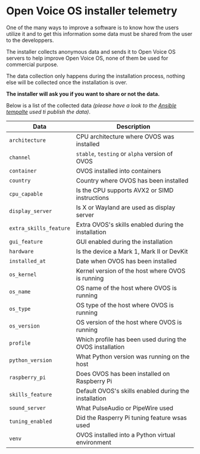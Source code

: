 # Open Voice OS installer telemetry

One of the many ways to improve a software is to know how the users utilize it and to get this information some data must be shared from the user to the developpers.

The installer collects anonymous data and sends it to Open Voice OS servers to help improve Open Voice OS, none of them be used for commercial purpose.

The data collection only happens during the installation process, nothing else will be collected once the installation is over.

**The installer will ask you if you want to share or not the data.**

Below is a list of the collected data _(please have a look to the [Ansible tempalte](https://github.com/OpenVoiceOS/ovos-installer/blob/main/ansible/roles/ovos_installer/templates/telemetry.json.j2) used ti publish the data)_.

| Data                   | Description                                              |
| ---------------------- | -------------------------------------------------------- |
| `architecture`         | CPU architecture where OVOS was installed                |
| `channel`              | `stable`, `testing` or `alpha` version of OVOS           |
| `container`            | OVOS installed into containers                           |
| `country`              | Country where OVOS has been installed                    |
| `cpu_capable`          | Is the CPU supports AVX2 or SIMD instructions            |
| `display_server`       | Is X or Wayland are used as display server               |
| `extra_skills_feature` | Extra OVOS's skills enabled during the installation      |
| `gui_feature`          | GUI enabled during the installation                      |
| `hardware`             | Is the device a Mark 1, Mark II or DevKit                |
| `installed_at`         | Date when OVOS has been installed                        |
| `os_kernel`            | Kernel version of the host where OVOS is running         |
| `os_name`              | OS name of the host where OVOS is running                |
| `os_type`              | OS type of the host where OVOS is running                |
| `os_version`           | OS version of the host where OVOS is running             |
| `profile`              | Which profile has been used during the OVOS installation |
| `python_version`       | What Python version was running on the host              |
| `raspberry_pi`         | Does OVOS has been installed on Raspberry Pi             |
| `skills_feature`       | Default OVOS's skills enabled during the installation    |
| `sound_server`         | What PulseAudio or PipeWire used                         |
| `tuning_enabled`       | Did the Rasperry Pi tuning feature wsas used             |
| `venv`                 | OVOS installed into a Python virtual environment         |
